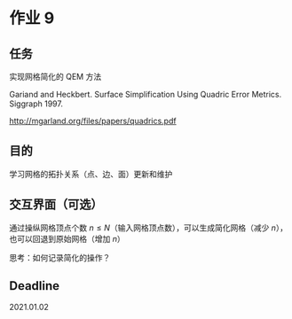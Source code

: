 # 作业 9

## 任务

实现网格简化的 QEM 方法

Gariand and Heckbert. Surface Simplification Using Quadric Error Metrics. Siggraph 1997.

http://mgarland.org/files/papers/quadrics.pdf

## 目的

学习网格的拓扑关系（点、边、面）更新和维护

## 交互界面（可选）

通过操纵网格顶点个数 $n\le N$（输入网格顶点数），可以生成简化网格（减少 $n$），也可以回退到原始网格（增加 $n$）

思考：如何记录简化的操作？

## Deadline

2021.01.02

